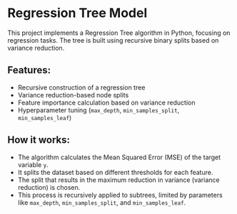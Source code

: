 # Regression Tree Model

This project implements a Regression Tree algorithm in Python, focusing on regression tasks. The tree is built using recursive binary splits based on variance reduction.

## Features:
- Recursive construction of a regression tree
- Variance reduction-based node splits
- Feature importance calculation based on variance reduction
- Hyperparameter tuning (`max_depth`, `min_samples_split`, `min_samples_leaf`)

## How it works:
- The algorithm calculates the Mean Squared Error (MSE) of the target variable `y`.
- It splits the dataset based on different thresholds for each feature.
- The split that results in the maximum reduction in variance (variance reduction) is chosen.
- This process is recursively applied to subtrees, limited by parameters like `max_depth`, `min_samples_split`, and `min_samples_leaf`.
